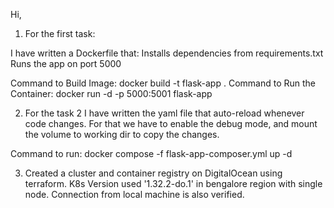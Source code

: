 Hi,

1) For the first task:

I have written a Dockerfile that:
Installs dependencies from requirements.txt
Runs the app on port 5000

Command to Build Image: docker build -t flask-app .
Command to Run the Container: docker run -d -p 5000:5001 flask-app

2) For the task 2 I have written the yaml file that auto-reload whenever code changes. For that we have to enable the debug mode, and mount the volume to working dir to copy the changes.

Command to run: docker compose -f flask-app-composer.yml up -d

3) Created a cluster and container registry on DigitalOcean using terraform. K8s Version used '1.32.2-do.1' in bengalore region with single node. Connection from local machine is also verified. 